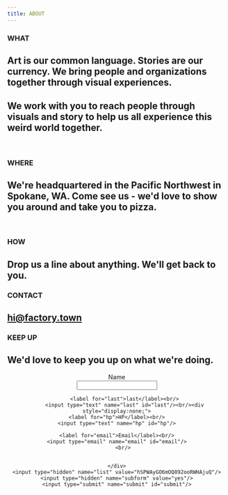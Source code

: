 ```yaml
---
title: ABOUT
---
```


### WHAT

## Art is our common language. Stories are our currency. We bring people and organizations together through visual experiences.

## We work with you to reach people through visuals and story to help us all experience this weird world together.

<BR>

### WHERE

## We're headquartered in the Pacific Northwest in Spokane, WA. Come see us - we'd love to show you around and take you to pizza.

<BR>

### HOW

## Drop us a line about anything. We'll get back to you.

### CONTACT
## <a href="mailto:hi@factory.town" target="_new" class="js-no-ajax">hi@factory.town</a>


### KEEP UP
## We'd love to keep you up on what we're doing. 
<center>


<form action="http://sendy.factory.town/subscribe" method="POST" accept-charset="utf-8">
	<label for="name">Name</label><br/>
	<input type="text" name="name" id="name"/>
	<br/>

         <label for="last">last</label><br/>
         <input type="text" name="last" id="last"/><br/><div style="display:none;">
	<label for="hp">HP</label><br/>
	<input type="text" name="hp" id="hp"/>

	<label for="email">Email</label><br/>
	<input type="email" name="email" id="email"/>
        <br/>

     
	</div>
	<input type="hidden" name="list" value="hSPWAyGO6mOQ892ooRWHAjuQ"/>
	<input type="hidden" name="subform" value="yes"/>
	<input type="submit" name="submit" id="submit"/>
</form>